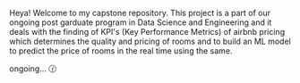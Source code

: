 Heya! Welcome to my capstone repository. This project is a part of our ongoing post garduate program in Data Science and Engineering and it deals with the finding of KPI's (Key Performance Metrics) of airbnb pricing which determines the quality and pricing of rooms and to build an ML model to predict the price of rooms in the real time using the same.

ongoing... 🕜